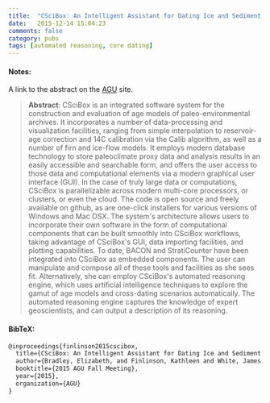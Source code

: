 ```yaml
---
title:  "CSciBox: An Intelligent Assistant for Dating Ice and Sediment Cores"
date:   2015-12-14 15:04:23
comments: false
category: pubs
tags: [automated reasoning, core dating]
---
```

#### Notes:
A link to the abstract on the [AGU][agu] site.

> **Abstract**: CSciBox is an integrated software system for the construction and evaluation of age models of paleo-environmental archives. It incorporates a number of data-processing and visualization facilities, ranging from simple interpolation to reservoir-age correction and 14C calibration via the Calib algorithm, as well as a number of firn and ice-flow models. It employs modern database technology to store paleoclimate proxy data and analysis results in an easily accessible and searchable form, and offers the user access to those data and computational elements via a modern graphical user interface (GUI). In the case of truly large data or computations, CSciBox is parallelizable across modern multi-core processors, or clusters, or even the cloud. The code is open source and freely available on github, as are one-click installers for various versions of Windows and Mac OSX. The system's architecture allows users to incorporate their own software in the form of computational components that can be built smoothly into CSciBox workflows, taking advantage of CSciBox's GUI, data importing facilities, and plotting capabilities. To date, BACON and StratiCounter have been integrated into CSciBox as embedded components.
The user can manipulate and compose all of these tools and facilities as she sees fit. Alternatively, she can employ CSciBox's automated reasoning engine, which uses artificial intelligence techniques to explore the gamut of age models and cross-dating scenarios automatically. The automated reasoning engine captures the knowledge of expert geoscientists, and can output a description of its reasoning.

#### BibTeX:
``` latex
@inproceedings{finlinson2015cscibox,
  title={CSciBox: An Intelligent Assistant for Dating Ice and Sediment Cores},
  author={Bradley, Elizabeth, and Finlinson, Kathleen and White, James WC and Anderson, Kenneth A and Marchitto Jr, Thomas M and Rassbach de Vesine, Laura and Jones, Tyler R and Lindsay, Colin M and Israelsen, Brett},
  booktitle={2015 AGU Fall Meeting},
  year={2015},
  organization={AGU}
}
```

[agu]:      https://agu.confex.com/agu/fm15/webprogram/Paper62111.html

